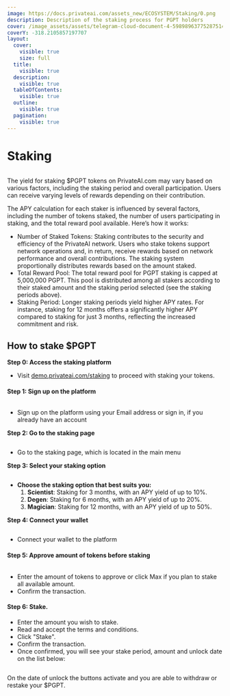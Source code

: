 ```yaml
---
image: https://docs.privateai.com/assets_new/ECOSYSTEM/Staking/0.png
description: Description of the staking process for PGPT holders
cover: /image_assets/assets/telegram-cloud-document-4-5989896377528751489.jpg
coverY: -318.2105857197707
layout:
  cover:
    visible: true
    size: full
  title:
    visible: true
  description:
    visible: true
  tableOfContents:
    visible: true
  outline:
    visible: true
  pagination:
    visible: true
---
```


# Staking

<!-- <figure> -->

<img src="/assets_new/ECOSYSTEM/Staking/0.png" alt="" />

<!-- <figcaption></figcaption></figure> -->

The yield for staking $PGPT tokens on PrivateAI.com may vary based on various factors, including the staking period and overall participation. Users can receive varying levels of rewards depending on their contribution.

The APY calculation for each staker is influenced by several factors, including the number of tokens staked, the number of users participating in staking, and the total reward pool available. Here’s how it works:

- Number of Staked Tokens: Staking contributes to the security and efficiency of the PrivateAI network. Users who stake tokens support network operations and, in return, receive rewards based on network performance and overall contributions. The staking system proportionally distributes rewards based on the amount staked.
- Total Reward Pool: The total reward pool for PGPT staking is capped at 5,000,000 PGPT. This pool is distributed among all stakers according to their staked amount and the staking period selected (see the staking periods above).
- Staking Period: Longer staking periods yield higher APY rates. For instance, staking for 12 months offers a significantly higher APY compared to staking for just 3 months, reflecting the increased commitment and risk.

## **How to stake $PGPT**

**Step 0: Access the staking platform**

- Visit [demo.privateai.com/staking](https://demo.privateai.com/staking) to proceed with staking your tokens.

#### Step 1: Sign up on the platform

<!-- <figure> -->

<img src="/assets_new/ECOSYSTEM/Staking/1.jpeg" alt="" />

<!-- <figcaption></figcaption></figure> -->

- Sign up on the platform using your Email address or sign in, if you already have an account

**Step 2: Go to the staking page**

<!-- <figure> -->

<img src="/assets_new/ECOSYSTEM/Staking/2.jpeg" alt="" />

<!-- <figcaption></figcaption></figure> -->

- Go to the staking page, which is located in the main menu

**Step 3: Select your staking option**

<!-- <figure> -->

<img src="/assets_new/ECOSYSTEM/Staking/3.jpeg" alt="" />

<!-- <figcaption></figcaption></figure> -->

- **Choose the staking option that best suits you:**
  1. **Scientist**: Staking for 3 months, with an APY yield of up to 10%.
  2. **Degen**: Staking for 6 months, with an APY yield of up to 20%.
  3. **Magician**: Staking for 12 months, with an APY yield of up to 50%.

**Step 4: Connect your wallet**

<!-- <figure> -->

<img src="/assets_new/ECOSYSTEM/Staking/4.jpeg" alt="" />

<!-- <figcaption></figcaption></figure> -->

- Connect your wallet to the platform

#### Step 5: Approve amount of tokens before staking

<!-- <figure> -->

<img src="/assets_new/ECOSYSTEM/Staking/5.jpeg" alt="" />

<!-- <figcaption></figcaption></figure> -->

- Enter the amount of tokens to approve or click Max if you plan to stake all available amount.
- Confirm the transaction.

#### Step 6: Stake.

- Enter the amount you wish to stake.
- Read and accept the terms and conditions.&#x20;
- Сlick "Stake".
- Confirm the transaction.
- Once confirmed, you will see your stake period, amount and unlock date on the list below:

<!-- <figure> -->

<img src="/assets_new/ECOSYSTEM/Staking/6.jpeg" alt="" />

<!-- <figcaption></figcaption></figure> -->

On the date of unlock the buttons activate and you are able to withdraw or restake your $PGPT.
